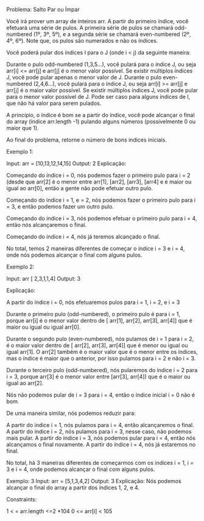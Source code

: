 ﻿Problema: Salto Par ou Ímpar

Você irá prover um array de inteiros arr. A partir do primeiro índice, você efetuará uma série de pulos. A primeira série de pulos se chamará odd-numbered (1º, 3º, 5º), e a segunda série se chamará even-numbered (2º, 4º, 6º).  Note que, os pulos são numerados e não os índices. 

Você poderá pular dos índices I para o J (onde i < j) da seguinte maneira:

Durante o pulo odd-numbered (1,3,5…), você pulará para o índice J, ou seja arr[i] <= arr[j] e arr[j] é o menor valor possível. Se existir múltiplos índices  J, você pode pular apenas o menor valor de J.
Durante o pulo even-numbered  (2,4,6…), você pulará para o índice J, ou seja arr[i] >= arr[j] e arr[j] é o maior valor possível. Se existir múltiplos índices J, você pode pular para o menor valor possível de J.
Pode ser caso para alguns índices de I, que não há valor para serem pulados.

A princípio, o índice é bom se a partir do índice, você pode alcançar o final do array (índice arr.length -1) pulando alguns números (possivelmente 0 ou maior que 1).

Ao final do problema, retorne o número de bons índices iniciais.

Exemplo 1:

Input: arr = [10,13,12,14,15]
Output: 2
Explicação:

Começando do índice i = 0, nós podemos fazer o primeiro pulo para i = 2 (desde que arr[2] é o menor entre arr[1], [arr2], [arr3], [arr4] e é maior ou igual ao arr[0], então a gente não pode efetuar outro pulo.

Começando do índice i = 1, e  = 2, nós podemos fazer o primeiro pulo para i = 3, e então podemos fazer um outro pulo.

Começando do índice i = 3, nós podemos efetuar o primeiro pulo para i = 4, então nós alcançaremos o final.

Começando do índice i = 4, nós já teremos alcançado o final.

No total, temos 2 maneiras diferentes de começar o índice i = 3 e i = 4, onde nós podemos alcançar o final com alguns pulos.

Exemplo 2: 

Input: arr [ 2,3,1,1,4]
Output: 3

Explicação: 

A partir do índice i = 0, nós efetuaremos pulos para i = 1, i = 2, e i = 3

Durante o primeiro pulo (odd-numbered), o primeiro pulo é para  i = 1, porque arr[i] é o menor valor dentro de [ arr[1], arr[2], arr[3], arr[4]] que é maior ou igual ou igual arr[0].

Durante o segundo pulo (even-numbered), nós pulamos de i = 1 para i = 2, é o maior valor dentro de [ arr[2], arr[3], arr[4]] que é menor ou igual ou igual arr[1]. O arr[2] também é o maior valor que é o menor entre os índices, mas o índice é maior que o anterior, por isso pulamos para i = 2 e não i = 3.

Durante o terceiro pulo (odd-numbered), nós pularemos do índice i = 2 para i = 3, porque arr[3] é o menor valor entre [arr[3], arr[4]) que é o maior ou igual ao arr[2].

Nós não podemos pular de i = 3 para i = 4, então o índice inicial i = 0 não é bom.

De uma maneira similar, nós podemos reduzir para:

A partir do índice i = 1, nós pulamos para i = 4, então alcançaremos o final.
A partir do índice i = 2, nós pulamos para i = 3, nesse caso, não podemos mais pular.
A partir do índice i = 3, nós podemos pular para i = 4, então nós alcançamos o final novamente.
A partir do índice i = 4, nós já estaremos no final.

No total, há 3 maneiras diferentes de começarmos com os indices i = 1, i = 3 e i = 4, onde podemos alcançar o final com alguns pulos.

Exemplo: 3
Input: arr = [5,1,3,4,2]
Output: 3
Explicação:
Nós podemos alcançar o final do array a partir dos índices 1, 2, e 4.

Constraints:

1 < = arr.length <=2 *104
0 <= arr[i] < 105

